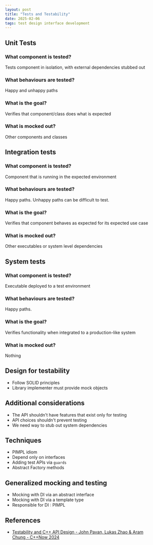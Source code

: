 ```yaml
---
layout: post
title: "Tests and Testability"
date: 2025-02-06
tags: test design interface development
---
```


## Unit Tests

### What component is tested?
Tests component in isolation, with external dependencies stubbed out

### What behaviours are tested?
Happy and unhappy paths

### What is the goal?
Verifies that component/class does what is expected

### What is mocked out?
Other components and classes

## Integration tests

### What component is tested?
Component that is running in the expected environment

### What behaviours are tested?
Happy paths. Unhappy paths can be difficult to test.

### What is the goal?
Verifies that component behaves as expected for its expected use case

### What is mocked out?
Other executables or system level dependencies

## System tests

### What component is tested?
Executable deployed to a test environment

### What behaviours are tested?
Happy paths.

### What is the goal?
Verifies functionality when integrated to a production-like system

### What is mocked out?
Nothing

## Design for testability
* Follow SOLID principles
* Library implementer must provide mock objects

## Additional considerations
* The API shouldn't have features that exist only for testing
* API choices shouldn't prevent testing
* We need way to stub out system dependencies

## Techniques
* PIMPL idiom
* Depend only on interfaces
* Adding test APIs via `guards`
* Abstract Factory methods

## Generalized mocking and testing
* Mocking with DI via an abstract interface
* Mocking with DI via a template type
* Responsible for DI : PIMPL

## References
* [Testability and C++ API Design - John Pavan, Lukas Zhao & Aram Chung - C++Now 2024](https://www.youtube.com/watch?v=DiQF7W58Fjs)
